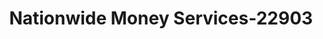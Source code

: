 ---
f_zip-code: 21801
f_state-code: MD
title: Nationwide Money Services-22903
f_phone: 410-677-3884
f_city-only: Salisbury
f_address: 28722 Ocean Gtwy Salisbury
f_location-unique-id: '22903'
slug: nationwide-money-services-22903
updated-on: '2024-05-30T13:46:58.046Z'
created-on: '2024-05-30T13:36:59.803Z'
published-on: '2024-05-30T13:54:32.469Z'
f_city-state: cms/city/salisbury-md.md
f_company: cms/company/nationwide-money-services.md
f_state: cms/state/maryland.md
layout: '[payday-loan].html'
tags: payday-loan
---